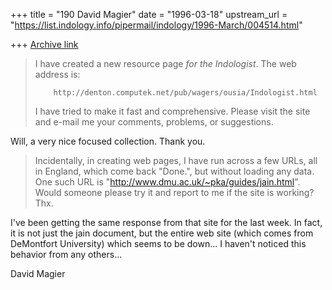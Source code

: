 +++
title = "190 David Magier"
date = "1996-03-18"
upstream_url = "https://list.indology.info/pipermail/indology/1996-March/004514.html"

+++
[Archive link](https://list.indology.info/pipermail/indology/1996-March/004514.html)

> I have created a new resource page _for the Indologist_.
> The web address is:
> 
>         http://denton.computek.net/pub/wagers/ousia/Indologist.html
> 
> I have tried to make it fast and comprehensive. Please visit the site and
> e-mail me your comments, problems, or suggestions.

Will,
a very nice focused collection. Thank you.


> Incidentally, in creating web pages, I have run across a few URLs, all in
> England, which come back "Done.", but without loading any data. One
> such URL is "http://www.dmu.ac.uk/~pka/guides/jain.html". Would
> someone please try it and report to me if the site is working? Thx.

I've been getting the same response from that site for the last week.
In fact, it is not just the jain document, but the entire web site
(which comes from DeMontfort University) which seems to be down... I
haven't noticed this behavior from any others...

David Magier




